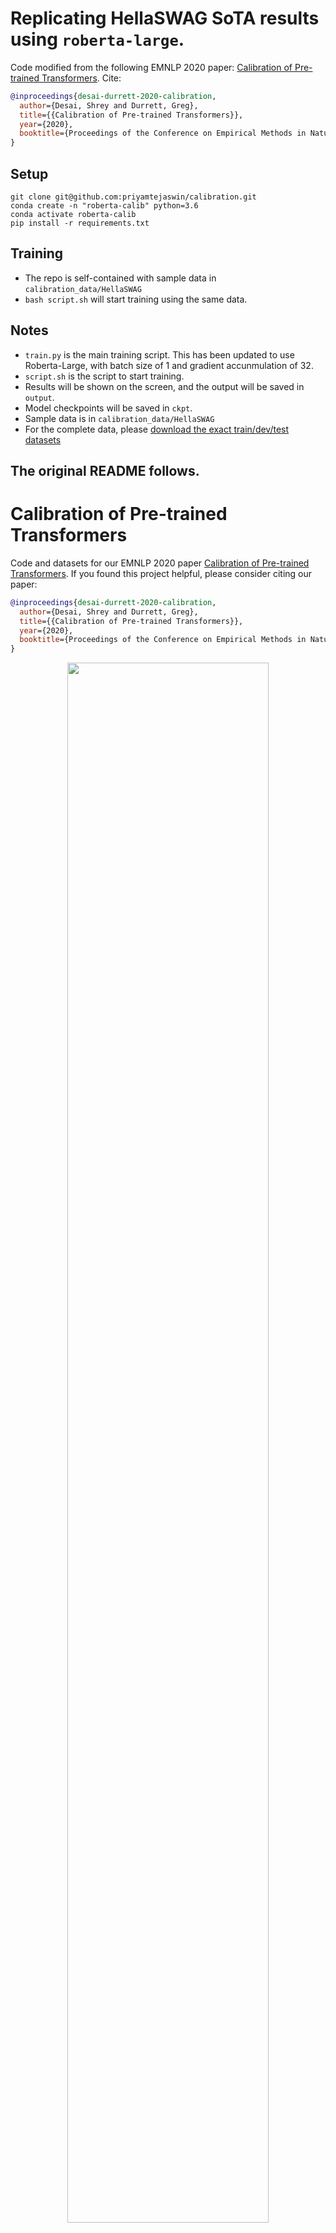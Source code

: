 # Replicating HellaSWAG SoTA results using `roberta-large`.

Code modified from the following EMNLP 2020 paper: [Calibration of Pre-trained Transformers](https://arxiv.org/abs/2003.07892). Cite:
```bibtex
@inproceedings{desai-durrett-2020-calibration,
  author={Desai, Shrey and Durrett, Greg},
  title={{Calibration of Pre-trained Transformers}},
  year={2020},
  booktitle={Proceedings of the Conference on Empirical Methods in Natural Language Processing (EMNLP)},
}
```
## Setup
```
git clone git@github.com:priyamtejaswin/calibration.git
conda create -n "roberta-calib" python=3.6
conda activate roberta-calib
pip install -r requirements.txt
```

## Training
* The repo is self-contained with sample data in `calibration_data/HellaSWAG`
* `bash script.sh` will start training using the same data.

## Notes
* `train.py` is the main training script. This has been updated to use Roberta-Large, with batch size of 1 and gradient accunmulation of 32.
* `script.sh` is the script to start training.
* Results will be shown on the screen, and the output will be saved in `output`.
* Model checkpoints will be saved in `ckpt`.
* Sample data is in `calibration_data/HellaSWAG`
* For the complete data, please [download the exact train/dev/test datasets](https://drive.google.com/file/d/1ro3Q7019AtGYSG76KeZQSq35lBi7lU3v/view?usp=sharing)


**The original README follows.**
---

# Calibration of Pre-trained Transformers

Code and datasets for our EMNLP 2020 paper [Calibration of Pre-trained Transformers](https://arxiv.org/abs/2003.07892). If you found this project helpful, please consider citing our paper:

```bibtex
@inproceedings{desai-durrett-2020-calibration,
  author={Desai, Shrey and Durrett, Greg},
  title={{Calibration of Pre-trained Transformers}},
  year={2020},
  booktitle={Proceedings of the Conference on Empirical Methods in Natural Language Processing (EMNLP)},
}
```

<p align="center">
    <img width="80%" src="https://i.imgur.com/Bbkc5Ub.png">
</p>

## Overview

Posterior calibration is a measure of how aligned a model's posterior probabilities are with empirical likelihoods. For example, a perfectly calibrated model that outputs 0.8 probability on 100 samples should get 80% of the samples correct. In this work, we analyze the calibration of two pre-trained Transformers (BERT and RoBERTa) on three tasks: natural language inference, paraphrase detection, and commonsense reasoning.

For natural language inference, we use [Stanford Natural Language Inference](https://nlp.stanford.edu/projects/snli/) (SNLI) and [Multi-Genre Natural Language Inference](https://www.nyu.edu/projects/bowman/multinli/) (MNLI). For paraphrase detection, we use [Quora Question Pairs](https://www.quora.com/q/quoradata/First-Quora-Dataset-Release-Question-Pairs) (QQP) and [TwitterPPDB](https://languagenet.github.io/) (TPPDB). And, for commonsense reasoning, we use [Situations with Adversarial Generations](https://rowanzellers.com/swag/) (SWAG) and [HellaSWAG](https://rowanzellers.com/hellaswag/) (HSWAG).

To measure calibration error, we chiefly use expected calibration error (ECE), where ECE = 0 indicates perfect calibration. When used in-domain, pre-trained models ([BERT](https://arxiv.org/abs/1810.04805), [RoBERTa](https://arxiv.org/abs/1907.11692)) are generally **much more calibrated** than non-pre-trained models ([DA](https://arxiv.org/abs/1606.01933), [ESIM](https://arxiv.org/abs/1609.06038)). For example, on SWAG:

| Model   | Accuracy |  ECE |
|---------|:--------:|:----:|
| DA      |   46.80  | 5.98 |
| ESIM    |   52.09  | 7.01 |
| BERT    |   79.40  | 2.49 |
| RoBERTa |   82.45  | 1.76 |

To bring down calibration error, we experiment with two strategies. First, **temperature scaling** (TS; dividing non-normalized logits by scalar T) almost always brings ECE below 1. Below, we show in-domain results with and without temperature scaling:

| Model         | SNLI | QQP  | SWAG |
|---------------|:----:|:----:|:----:|
| RoBERTa       | 1.93 | 2.33 | 1.76 |
| RoBERTa (+TS) | 0.84 | 0.88 | 0.76 |

Second, deliberately inducing uncertainty via **label smoothing** (LS) helps calibrate posteriors out-of-domain. MLE training encourages models to be over-confident, which is typically unwarranted out-of-domain, where models should be uncertain. We show out-of-domain results with and without label smoothing:

| Model       | MNLI | TPPDB |  HSWAG |
|--------------|:----:|:-----:|:-----:|
| RoBERTa-MLE  | 3.62 |  9.55 | 11.93 |
| RoBERTa-LS   | 4.50 |  8.91 | 2.14  |

Please see [our paper](https://arxiv.org/abs/2003.07892) for the complete set of experiments and results!

## Instructions

### Requirements

This repository has the following requirements:

- `numpy==1.18.1`
- `scikit-learn==0.22.1`
- `torch==1.2.0`
- `tqdm==4.42.1`
- `transformers==2.4.1`

Use the following instructions to set up the dependencies:

```bash
$ virtualenv -p python3.6 venv
$ pip install -r requirements.txt
```

### Obtaining Datasets

Because many of these tasks are either included in the GLUE benchmark or commonly used to evaluate pre-trained models, the test sets are blind. Therefore, we split the development set in half to obtain a non-blind, held-out test set. The dataset splits are shown below, and additionally, you may [download the exact train/dev/test datasets](https://drive.google.com/file/d/1ro3Q7019AtGYSG76KeZQSq35lBi7lU3v/view?usp=sharing) used in our experiments. Use `tar -zxf calibration_data.tar.gz` to unpack the archive, and place it in the root directory.

| Dataset |  Train  |   Dev  |  Test  |
|---------|:-------:|:------:|:------:|
| SNLI    | 549,368 |  4,922 |  4,923 |
| MNLI    | 392,702 |  4,908 |  4,907 |
| QQP     | 363,871 | 20,216 | 20,217 |
| TPPDB   |  46,667 |  5,060 |  5,060 |
| SWAG    |  73,547 | 10,004 | 10,004 |
| HSWAG   |  39,905 |  5,021 |  5,021 |

### Fine-tuning Models

Pre-trained models can be fine-tuned on any dataset (SNLI, MNLI, QQP, TwitterPPDB, SWAG, HellaSWAG). Below, we show an example script for fine-tuning BERT on SNLI. To use maximum likelihood estimation (MLE), set `LABEL_SMOOTHING=-1`, otherwise to use label smoothing (LS), use `0 < LABEL_SMOOTHING < 1`. Models were trained using a single NVIDIA 32GB V100 GPU, although 16GB GPUs can be also be used with smaller batch sizes.

```bash
export DEVICE=0
export MODEL="bert-base-uncased"  # options: bert-base-uncased, roberta-base
export TASK="SNLI"  # options: SNLI, MNLI, QQP, TwitterPPDB, SWAG, HellaSWAG
export LABEL_SMOOTHING=-1  # options: -1 (MLE), [0, 1]
export MAX_SEQ_LENGTH=256

if [ $MODEL = "bert-base-uncased" ]; then
    BATCH_SIZE=16
    LEARNING_RATE=2e-5
    WEIGHT_DECAY=0
fi

if [ $MODEL = "roberta-base" ]; then
    BATCH_SIZE=32
    LEARNING_RATE=1e-5
    WEIGHT_DECAY=0.1
fi

python3 train.py \
    --device $DEVICE \
    --model $MODEL \
    --task $TASK \
    --ckpt_path "ckpt/${TASK}_${MODEL}.pt" \
    --output_path "output/${TASK}_${MODEL}.json" \
    --train_path "calibration_data/${TASK}/train.txt" \
    --dev_path "calibration_data/${TASK}/dev.txt" \
    --test_path "calibration_data/${TASK}/test.txt" \
    --epochs 3 \
    --batch_size $BATCH_SIZE \
    --learning_rate $LEARNING_RATE \
    --weight_decay $WEIGHT_DECAY \
    --label_smoothing $LABEL_SMOOTHING \
    --max_seq_length $MAX_SEQ_LENGTH \
    --do_train \
    --do_evaluate
```

### Evaluating Calibration

We evaluate calibration using the output files dumped in the previous step (when `--do_evaluate` is enabled). Below is an example script that evaluates the calibration of RoBERTa-MLE on QQP using temperature scaling. Note that we use QQP-dev to learn the temperature scaling hyperparameter `T`, then evaluate its performance on QQP-test. 

```bash
export TRAIN_PATH="output/dev/QQP_QQP_roberta-base.json"
export TEST_PATH="output/test/QQP_QQP_roberta-base.json"

python3 calibrate.py \
	--train_path $TRAIN_PATH \
	--test_path $TEST_PATH \
	--do_train \
	--do_evaluate
```

And, here is a sample output generated by the previous command:

```
*** training ***
temperature = 1.35

*** evaluating ***
accuracy = 90.92752906257729
confidence = 90.47990015170494
temperature = 1.35
neg log likelihood = 0.21548164472197104
expected error = 1.0882433139537815
max error = 2.4872166586668243
total error = 7.413702354436335
```
